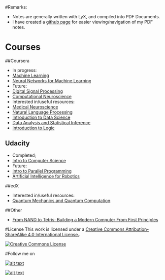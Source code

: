 #Remarks:
- Notes are generally written with LyX, and compiled into PDF Documents. 
- I have created a [github page](http://andyandy1992.github.io/MyMOOCs/) for easier viewing/navigation of my PDF notes.

# Courses
##Coursera
- In progress:
 - [Machine Learning](https://www.coursera.org/learn/machine-learning)
 - [Neural Networks for Machine Learning](https://www.coursera.org/course/neuralnets)
- Future:
 - [Digital Signal Processing](https://www.coursera.org/course/dsp)
 - [Computational Neuroscience](https://www.coursera.org/course/compneuro)
- Interested in/useful resources:
 - [Medical Neuroscience](https://www.coursera.org/course/medicalneuro)
 - [Natural Language Processing](https://www.coursera.org/course/nlangp)
 - [Introduction to Data Science](https://www.coursera.org/course/datasci)
 - [Data Analysis and Statistical Inference](https://www.coursera.org/course/statistics)
 - [Introduction to Logic](https://www.coursera.org/course/intrologic)

## Udacity
- Completed;
 - [Intro to Computer Science](https://www.udacity.com/course/intro-to-computer-science--cs101)
- Future:                        
 - [Intro to Parallel Programming](https://www.udacity.com/course/intro-to-parallel-programming--cs344)
 - [Artificial Intelligence for Robotics](https://www.udacity.com/course/artificial-intelligence-for-robotics--cs373)

##edX
- Interested in/useful resources:
 - [Quantum Mechanics and Quantum Computation](https://www.edx.org/course/quantum-mechanics-quantum-computation-uc-berkeleyx-cs-191x)

##Other
- [From NAND to Tetris: Building a Modern Computer From First Principles](http://www.nand2tetris.org/)

#License
This work is licensed under a [Creative Commons Attribution-ShareAlike 4.0 International License.][by-sa].

[![Creative Commons License][by-sa-img]][by-sa]

#Follow me on
<!-- Please don't remove this: Grab your social icons from https://github.com/carlsednaoui/gitsocial -->

<!-- display the social media buttons in your README -->

[![alt text][1.1]][1]
<!--[![alt text][2.1]][2]
[![alt text][3.1]][3]
[![alt text][4.1]][4]
[![alt text][5.1]][5]-->
[![alt text][6.1]][6]


<!-- links to social media icons -->
<!-- no need to change these -->

<!-- icons with padding -->

[1.1]: http://i.imgur.com/tXSoThF.png (twitter icon with padding)
[2.1]: http://i.imgur.com/P3YfQoD.png (facebook icon with padding)
[3.1]: http://i.imgur.com/yCsTjba.png (google plus icon with padding)
[4.1]: http://i.imgur.com/YckIOms.png (tumblr icon with padding)
[5.1]: http://i.imgur.com/1AGmwO3.png (dribbble icon with padding)
[6.1]: http://i.imgur.com/0o48UoR.png (github icon with padding)

<!-- icons without padding -->

[1.2]: http://i.imgur.com/wWzX9uB.png (twitter icon without padding)
[2.2]: http://i.imgur.com/fep1WsG.png (facebook icon without padding)
[3.2]: http://i.imgur.com/VlgBKQ9.png (google plus icon without padding)
[4.2]: http://i.imgur.com/jDRp47c.png (tumblr icon without padding)
[5.2]: http://i.imgur.com/Vvy3Kru.png (dribbble icon without padding)
[6.2]: http://i.imgur.com/9I6NRUm.png (github icon without padding)

<!-- links to your social media accounts -->
<!-- update these accordingly -->

[1]: http://www.twitter.com/andyandy1992
<!--[2]: http://www.facebook.com/sednaoui
[3]: https://plus.google.com/+CarlSednaoui
[4]: http://carlsed.tumblr.com
[5]: http://dribbble.com/carlsednaoui-->
[6]: http://www.github.com/andyandy1992

<!-- Please don't remove this: Grab your social icons from https://github.com/carlsednaoui/gitsocial -->

[by-sa]: http://creativecommons.org/licenses/by-sa/4.0/
[by-sa-img]: http://licensebuttons.net/l/by-sa/4.0/88x31.png
